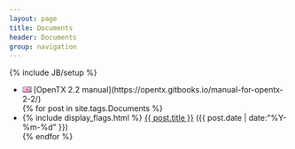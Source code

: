 ```yaml
---
layout: page
title: Documents
header: Documents
group: navigation
---
```

{% include JB/setup %}




<ul class="posts">


<!-- Insert Fixed List Items Here -->
<li>
<img src="assets/images/flags/gb.png"> [OpenTX 2.2 manual](https://opentx.gitbooks.io/manual-for-opentx-2-2/)
</li>
{% for post in site.tags.Documents %}
  <div class="post_info">
    <li>
         {% include display_flags.html %}
         <a href="{{ post.url }}">{{ post.title }}</a>
         <span>({{ post.date | date:"%Y-%m-%d" }})</span>
    </li>
    </div>
{% endfor %}
</ul>
